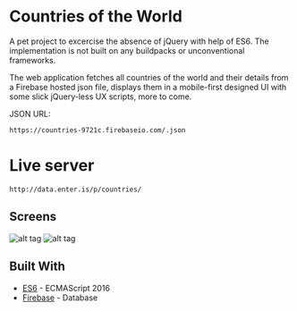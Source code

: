 # Countries of the World
A pet project to excercise the absence of jQuery with help of ES6.
The implementation is not built on any buildpacks or unconventional frameworks.

The web application fetches all countries of the world and their details from a 
Firebase hosted json file, displays them in a mobile-first designed UI with some slick 
jQuery-less UX scripts, more to come.

JSON URL:
```
https://countries-9721c.firebaseio.com/.json
```

# Live server
```
http://data.enter.is/p/countries/
```

## Screens
![alt tag](https://i.gyazo.com/d8d478c3f08a047aac183a5aa54b73e4.png)
![alt tag](https://i.gyazo.com/a3a2a461bcf06e510b900d3ce3d37938.png)

## Built With
* [ES6](https://maven.apache.org/) - ECMAScript 2016
* [Firebase](https://firebase.google.com/) - Database
